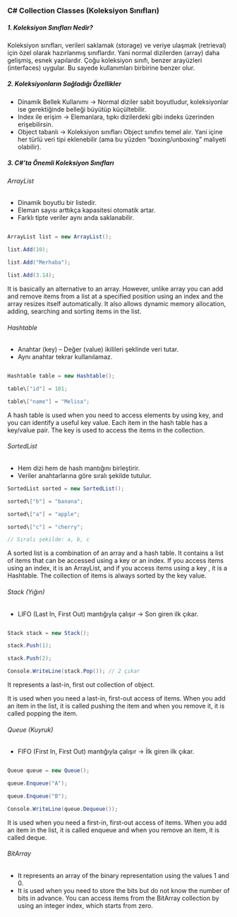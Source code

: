 ### C# Collection Classes (Koleksiyon Sınıfları)

##### 1\. Koleksiyon Sınıfları Nedir?



Koleksiyon sınıfları, verileri saklamak (storage) ve veriye ulaşmak (retrieval) için özel olarak hazırlanmış sınıflardır. Yani normal dizilerden (array) daha gelişmiş, esnek yapılardır. Çoğu koleksiyon sınıfı, benzer arayüzleri (interfaces) uygular. Bu sayede kullanımları birbirine benzer olur.



##### 2\. Koleksiyonların Sağladığı Özellikler



* Dinamik Bellek Kullanımı → Normal diziler sabit boyutludur, koleksiyonlar ise gerektiğinde belleği büyütüp küçültebilir.
* Index ile erişim → Elemanlara, tıpkı dizilerdeki gibi indeks üzerinden erişebilirsin.
* Object tabanlı → Koleksiyon sınıfları Object sınıfını temel alır. Yani içine her türlü veri tipi eklenebilir (ama bu yüzden “boxing/unboxing” maliyeti olabilir).



##### 3\. C#’ta Önemli Koleksiyon Sınıfları



###### ArrayList

* Dinamik boyutlu bir listedir.
* Eleman sayısı arttıkça kapasitesi otomatik artar.
* Farklı tipte veriler aynı anda saklanabilir.



```csharp

ArrayList list = new ArrayList();

list.Add(10);

list.Add("Merhaba");

list.Add(3.14);

```



It is basically an alternative to an array. However, unlike array you can add and remove items from a list at a specified position using an index and the array resizes itself automatically. It also allows dynamic memory allocation, adding, searching and sorting items in the list.



###### Hashtable

* Anahtar (key) – Değer (value) ikilileri şeklinde veri tutar. 
* Aynı anahtar tekrar kullanılamaz.



```csharp

Hashtable table = new Hashtable();

table\["id"] = 101;

table\["name"] = "Melisa";

```



A hash table is used when you need to access elements by using key, and you can identify a useful key value. Each item in the hash table has a key/value pair. The key is used to access the items in the collection.



###### SortedList

* Hem dizi hem de hash mantığını birleştirir.
* Veriler anahtarlarına göre sıralı şekilde tutulur.



```csharp
SortedList sorted = new SortedList();

sorted\["b"] = "banana";

sorted\["a"] = "apple";

sorted\["c"] = "cherry";

// Sıralı şekilde: a, b, c

```



A sorted list is a combination of an array and a hash table. It contains a list of items that can be accessed using a key or an index. If you access items using an index, it is an ArrayList, and if you access items using a key , it is a Hashtable. The collection of items is always sorted by the key value.



###### Stack (Yığın)

* LIFO (Last In, First Out) mantığıyla çalışır → Son giren ilk çıkar.



```csharp

Stack stack = new Stack();

stack.Push(1);

stack.Push(2);

Console.WriteLine(stack.Pop()); // 2 çıkar

```



It represents a last-in, first out collection of object.

It is used when you need a last-in, first-out access of items. When you add an item in the list, it is called pushing the item and when you remove it, it is called popping the item.





###### Queue (Kuyruk)

* FIFO (First In, First Out) mantığıyla çalışır → İlk giren ilk çıkar.



```csharp

Queue queue = new Queue();

queue.Enqueue("A");

queue.Enqueue("B");

Console.WriteLine(queue.Dequeue());

```



It is used when you need a first-in, first-out access of items. When you add an item in the list, it is called enqueue and when you remove an item, it is called deque.



###### BitArray

* It represents an array of the binary representation using the values 1 and 0.
* It is used when you need to store the bits but do not know the number of bits in advance. You can access items from the BitArray collection by using an integer index, which starts from zero.
